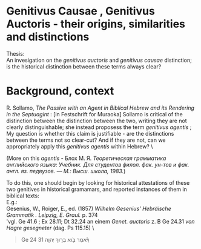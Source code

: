 # Genitivus Causae , Genitivus Auctoris - their origins, similarities and distinctions

Thesis:\
An invesigation on the *genitivus auctoris* and *genitivus causae* distinction; is the historical distinction between these terms always clear?

# Background, context
R. Sollamo, *The Passive with an Agent in Biblical Hebrew and its Rendering in the Septuagint* : [in Festschrift for Muraoka]
Sollamo is critical of the distinction between the distinction between the two, writing they are not clearly distinguishable; she instead proposess the term *genitivus agentis* ; \
My question is whether this claim is justifiable - are the distinctions between the terms not so clear-cut? And if they are not, can we appropriately apply this *genitivus agentis* within Hebrew? \

(More on this *agentis* - Блох М. Я. *Теоретическая грамматика английского языка: Учебник. Для студентов филол. фак. ун-тов и фак. англ. яз. педвузов. — М.: Высш. школа, 1983.*)

To do this, one should begin by looking for historical attestations of these two genitives in historical gramamars, and reported instances of them in biblical texts:\
E.g.:\
Gesenius, W., Roiger, E., ed. (1857) *Wilhelm Gesenius' Hebräische Grammatik . Leipzig, E. Graul.* p. 374 \
'vgl. Ge 41.6 ; Ex 28.11; Dt 32.24 an einem *Genet. auctoris* z. B Ge 24.31 *von Hagre gesegneter* (dag. Ps 115.15) \

> Ge 24 31 וַיֹּ֕אמֶר בֹּ֖וא בְּר֣וּךְ יְהוָ֑ה 
